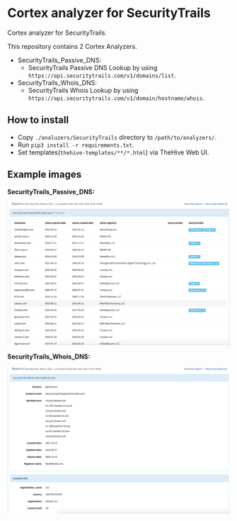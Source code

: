 # Cortex analyzer for SecurityTrails

Cortex analyzer for SecurityTrails.

This repository contains 2 Cortex Analyzers.

- SecurityTrails_Passive_DNS:
  - SecurityTrails Passive DNS Lookup by using `https://api.securitytrails.com/v1/domains/list`.
- SecurityTrails_Whois_DNS:
  - SecurityTrails Whois Lookup by using `https://api.securitytrails.com/v1/domain/hostname/whois`.

## How to install

- Copy `./analuzers/SecurityTrails` directory to `/path/to/analyzers/`.
- Run `pip3 install -r requirements.txt`.
- Set templates(`thehive-templates/**/*.html`) via TheHive Web UI.

## Example images

**SecurityTrails_Passive_DNS:**

![1](./images/passive_dns.png)

**SecurityTrails_Whois_DNS:**

![2](./images/whois.png)

